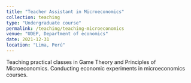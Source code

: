 ```yaml
---
title: "Teacher Assistant in Microeconomics"
collection: teaching
type: "Undergraduate course"
permalink: /teaching/teaching-microeconomics
venue: "UDEP, Department of economics"
date: 2021-12-31
location: "Lima, Perú"
---
```


Teaching practical classes in Game Theory and Principles of Microeconomics. Conducting economic experiments in microeconomics courses. 
